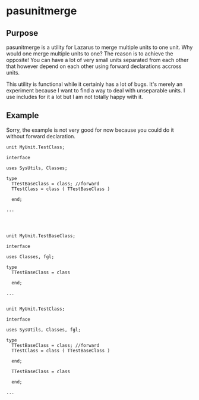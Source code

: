 # pasunitmerge

## Purpose

pasunitmerge is a utility for Lazarus to merge multiple units to one unit. Why would one merge multiple units to one? The reason is to achieve the opposite! You can have a lot of very small units separated from each other that however depend on each other using forward declarations accross units. 

This utility is functional while it certainly has a lot of bugs. It's merely an experiment because I want to find a way to deal with unseparable units. I use includes for it a lot but I am not totally happy with it.

## Example

Sorry, the example is not very good for now because you could do it without forward declaration.


    unit MyUnit.TestClass;
    
    interface 
    
    uses SysUtils, Classes;
    
    type
      TTestBaseClass = class; //forward
      TTestClass = class ( TTestBaseClass )
        
      end;
         
    ...




    unit MyUnit.TestBaseClass;
    
    interface 
    
    uses Classes, fgl;
    
    type
      TTestBaseClass = class
        
      end;
         
    ...
    
    
    unit MyUnit.TestClass;
    
    interface 
    
    uses SysUtils, Classes, fgl;
    
    type
      TTestBaseClass = class; //forward
      TTestClass = class ( TTestBaseClass )
        
      end;

      TTestBaseClass = class
        
      end;
         
    ...

       
    

